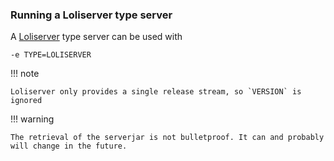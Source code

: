 ### Running a Loliserver type server

A [Loliserver](https://github.com/Loli-Server/LoliServer) type server can be used with

    -e TYPE=LOLISERVER

!!! note

    Loliserver only provides a single release stream, so `VERSION` is ignored

!!! warning
    
    The retrieval of the serverjar is not bulletproof. It can and probably will change in the future.
